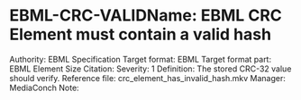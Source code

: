 # EBML-CRC-VALIDName: EBML CRC Element must contain a valid hash
Authority: EBML Specification
Target format: EBML
Target format part: EBML Element Size
Citation: 
Severity: 1
Definition: The stored CRC-32 value should verify.
Reference file: crc_element_has_invalid_hash.mkv
Manager: MediaConch
Note: 
